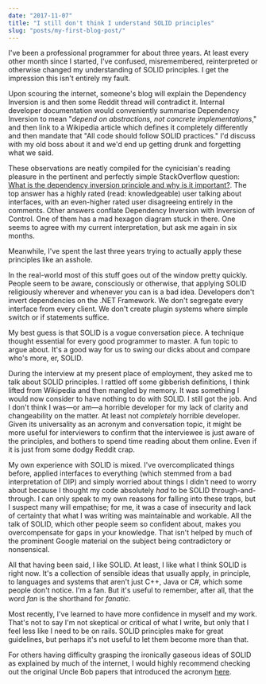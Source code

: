 ```yaml
---
date: "2017-11-07"
title: "I still don't think I understand SOLID principles"
slug: "posts/my-first-blog-post/"
---
```

I've been a professional programmer for about three years. At least every other month since I started, I've confused, misremembered,
reinterpreted or otherwise changed my understanding of SOLID principles. I get the impression this isn't entirely my fault.

Upon scouring the internet, someone's blog will explain the Dependency Inversion is and then some Reddit thread will contradict it.
Internal developer documentation would conveniently summarise Dependency Inversion to mean "_depend on abstractions, not concrete implementations_," and then
link to a Wikipedia article which defines it completely differently and then mandate that "All code should follow SOLID practices."
I'd discuss with my old boss about it and we'd end up getting drunk and forgetting what we said.

These observations are neatly compiled for the cynicisian's reading pleasure in the pertinent and perfectly simple StackOverflow question:
[What is the dependency inversion principle and why is it important?](https://stackoverflow.com/questions/62539/what-is-the-dependency-inversion-principle-and-why-is-it-important).
The top answer has a highly rated (read: knowledgeable) user talking about interfaces, with an even-higher rated user disagreeing entirely in the comments.
Other answers conflate Dependency Inversion with Inversion of Control. One of them has a mad hexagon diagram stuck
in there. One seems to agree with my current interpretation, but ask me again in six months.

Meanwhile, I've spent the last three years trying to actually apply these principles like an asshole.

In the real-world most of this stuff goes out of the window pretty quickly.
People seem to be aware, consciously or otherwise, that applying SOLID religiously wherever and whenever you can is a bad idea.
Developers don't invert dependencies on the .NET Framework. We don't segregate every interface from every client.
We don't create plugin systems where simple switch or if statements suffice.

My best guess is that SOLID is a vogue conversation piece. A technique thought essential for every good programmer to master.
A fun topic to argue about. It's a good way for us to swing our dicks about and compare who's more, er, SOLID.

During the interview at my present place of employment, they asked me to talk about SOLID principles.
I rattled off some gibberish definitions, I think lifted from Wikipedia and then mangled by memory. It was something I would
now consider to have nothing to do with SOLID. I still got the job. And I don't think I was—or am—a horrible
developer for my lack of clarity and changeability on the matter. At least not _completely_ horrible developer.
Given its universality as an acronym and conversation topic, it might be more useful for interviewers to confirm that the
interviewee is just aware of the principles, and bothers to spend time reading about them online. Even if it is just from some dodgy Reddit crap.

My own experience with SOLID is mixed. I've overcomplicated things before, applied interfaces to everything
(which stemmed from a bad interpretation of DIP) and simply worried about things I didn't need to worry about because
I thought my code absolutely _had_ to be SOLID through-and-through. I can only speak to my own reasons for falling into
these traps, but I suspect many will empathise; for me, it was a case of insecurity and lack of certainty that what I
was writing was maintainable and workable. All the talk of SOLID, which other people seem so confident about, makes
you overcompensate for gaps in your knowledge. That isn't helped by much of the prominent Google material on the subject
being contradictory or nonsensical.

All that having been said, I like SOLID. At least, I like what I think SOLID is right now. It's a collection of sensible ideas that usually
apply, in principle, to languages and systems that aren't just C++, Java or C#, which some people don't notice. I'm a fan.
But it's useful to remember, after all, that the word _fan_ is the shorthand for _fanatic_.

Most recently, I've learned to have more confidence in myself and my work. That's not to say I'm not skeptical or
critical of what I write, but only that I feel less like I need to be on rails. SOLID principles make for great guidelines,
but perhaps it's not useful to let them become more than that.

For others having difficulty grasping the ironically gaseous ideas of SOLID as explained by much of the internet, I would highly recommend
checking out the original Uncle Bob papers that introduced the acronym [here](http://butunclebob.com/ArticleS.UncleBob.PrinciplesOfOod).